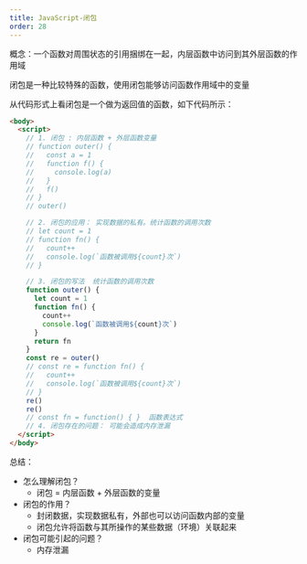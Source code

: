 ```yaml
---
title: JavaScript-闭包
order: 28
---
```


概念：一个函数对周围状态的引用捆绑在一起，内层函数中访问到其外层函数的作用域

闭包是一种比较特殊的函数，使用闭包能够访问函数作用域中的变量

从代码形式上看闭包是一个做为返回值的函数，如下代码所示：

```html
<body>
  <script>
    // 1. 闭包 : 内层函数 + 外层函数变量
    // function outer() {
    //   const a = 1
    //   function f() {
    //     console.log(a)
    //   }
    //   f()
    // }
    // outer()

    // 2. 闭包的应用： 实现数据的私有。统计函数的调用次数
    // let count = 1
    // function fn() {
    //   count++
    //   console.log(`函数被调用${count}次`)
    // }

    // 3. 闭包的写法  统计函数的调用次数
    function outer() {
      let count = 1
      function fn() {
        count++
        console.log(`函数被调用${count}次`)
      }
      return fn
    }
    const re = outer()
    // const re = function fn() {
    //   count++
    //   console.log(`函数被调用${count}次`)
    // }
    re()
    re()
    // const fn = function() { }  函数表达式
    // 4. 闭包存在的问题： 可能会造成内存泄漏
  </script>
</body>
```

总结：

+ 怎么理解闭包？
  + 闭包 = 内层函数 + 外层函数的变量
+ 闭包的作用？
  - 封闭数据，实现数据私有，外部也可以访问函数内部的变量
  - 闭包允许将函数与其所操作的某些数据（环境）关联起来
+ 闭包可能引起的问题？
  - 内存泄漏

